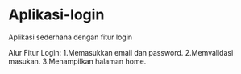 # Aplikasi-login
Aplikasi sederhana dengan fitur login

Alur Fitur Login:
1.Memasukkan email dan password.
2.Memvalidasi masukan.
3.Menampilkan halaman home.
